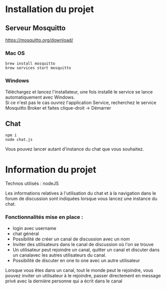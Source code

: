 # Installation du projet

## Serveur Mosquitto

https://mosquitto.org/download/

### Mac OS 

```
brew install mosquitto
brew services start mosquitto 
```

### Windows

Téléchargez et lancez l'installateur, une fois installé le service se lance automatiquement avec Windows.  
Si ce n'est pas le cas ouvrez l'application Service, recherchez le service Mosquitto Broker et faites clique-droit &rarr; Démarrer

## Chat

```
npm i
node chat.js
```
Vous pouvez lancer autant d'instance du chat que vous souhaitez.

# Information du projet

Technos utilisés : nodeJS

Les informations relatives à l'utilisation du chat et à la navigation dans le forum de discussion sont indiquées lorsque vous lancez une instance du chat.

### Fonctionnalités mise en place :
- login avec username
- chat général
- Possibilité de créer un canal de discussion avec un nom
- Inviter des utilisateurs dans le canal de discussion où l'on se trouve
- Un utilisateur peut rejoindre un canal, quitter un canal et discuter dans un canalavec les autres utilisateurs du canal.
- Possibilité de discuter en one to one avec un autre utilisateur

Lorsque vous êtes dans un canal, tout le monde peut le rejoindre, vous pouvez inviter un utilisateur à le rejoindre, passer directement en message privé avec la dernière personne qui a écrit dans le canal


